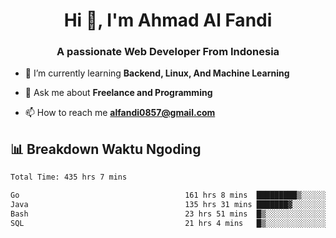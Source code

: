<h1 align="center">Hi 👋, I'm Ahmad Al Fandi</h1>
<h3 align="center">A passionate Web Developer From Indonesia</h3>

- 🌱 I’m currently learning **Backend, Linux, And Machine Learning**

- 💬 Ask me about **Freelance and Programming**

- 📫 How to reach me **<alfandi0857@gmail.com>**


## 📊 Breakdown Waktu Ngoding

<!--START_SECTION:waka-->

```txt
Total Time: 435 hrs 7 mins

Go                                     161 hrs 8 mins  █████████▒░░░░░░░░░░░░░░░   36.70 %
Java                                   135 hrs 31 mins ███████▓░░░░░░░░░░░░░░░░░   30.87 %
Bash                                   23 hrs 51 mins  █▒░░░░░░░░░░░░░░░░░░░░░░░   05.43 %
SQL                                    21 hrs 4 mins   █▒░░░░░░░░░░░░░░░░░░░░░░░   04.80 %
```

<!--END_SECTION:waka-->
